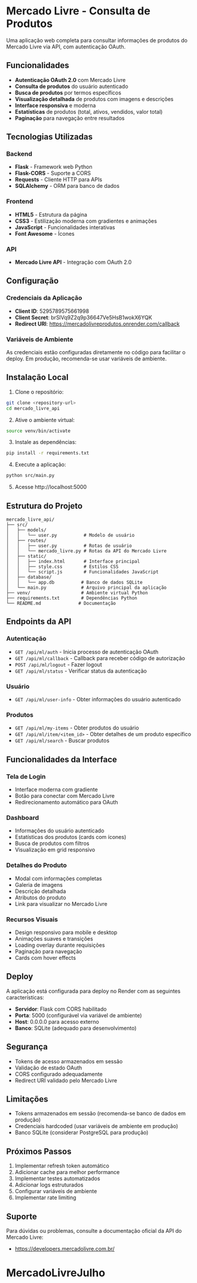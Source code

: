 # Mercado Livre - Consulta de Produtos

Uma aplicação web completa para consultar informações de produtos do Mercado Livre via API, com autenticação OAuth.

## Funcionalidades

- **Autenticação OAuth 2.0** com Mercado Livre
- **Consulta de produtos** do usuário autenticado
- **Busca de produtos** por termos específicos
- **Visualização detalhada** de produtos com imagens e descrições
- **Interface responsiva** e moderna
- **Estatísticas** de produtos (total, ativos, vendidos, valor total)
- **Paginação** para navegação entre resultados

## Tecnologias Utilizadas

### Backend
- **Flask** - Framework web Python
- **Flask-CORS** - Suporte a CORS
- **Requests** - Cliente HTTP para APIs
- **SQLAlchemy** - ORM para banco de dados

### Frontend
- **HTML5** - Estrutura da página
- **CSS3** - Estilização moderna com gradientes e animações
- **JavaScript** - Funcionalidades interativas
- **Font Awesome** - Ícones

### API
- **Mercado Livre API** - Integração com OAuth 2.0

## Configuração

### Credenciais da Aplicação
- **Client ID**: 5295789575661998
- **Client Secret**: brSlVq9Z2q9p36647Ve5HsB1wokX6YQK
- **Redirect URI**: https://mercadolivreprodutos.onrender.com/callback

### Variáveis de Ambiente
As credenciais estão configuradas diretamente no código para facilitar o deploy. Em produção, recomenda-se usar variáveis de ambiente.

## Instalação Local

1. Clone o repositório:
```bash
git clone <repository-url>
cd mercado_livre_api
```

2. Ative o ambiente virtual:
```bash
source venv/bin/activate
```

3. Instale as dependências:
```bash
pip install -r requirements.txt
```

4. Execute a aplicação:
```bash
python src/main.py
```

5. Acesse http://localhost:5000

## Estrutura do Projeto

```
mercado_livre_api/
├── src/
│   ├── models/
│   │   └── user.py          # Modelo de usuário
│   ├── routes/
│   │   ├── user.py          # Rotas de usuário
│   │   └── mercado_livre.py # Rotas da API do Mercado Livre
│   ├── static/
│   │   ├── index.html       # Interface principal
│   │   ├── style.css        # Estilos CSS
│   │   └── script.js        # Funcionalidades JavaScript
│   ├── database/
│   │   └── app.db          # Banco de dados SQLite
│   └── main.py             # Arquivo principal da aplicação
├── venv/                   # Ambiente virtual Python
├── requirements.txt        # Dependências Python
└── README.md              # Documentação
```

## Endpoints da API

### Autenticação
- `GET /api/ml/auth` - Inicia processo de autenticação OAuth
- `GET /api/ml/callback` - Callback para receber código de autorização
- `POST /api/ml/logout` - Fazer logout
- `GET /api/ml/status` - Verificar status da autenticação

### Usuário
- `GET /api/ml/user-info` - Obter informações do usuário autenticado

### Produtos
- `GET /api/ml/my-items` - Obter produtos do usuário
- `GET /api/ml/item/<item_id>` - Obter detalhes de um produto específico
- `GET /api/ml/search` - Buscar produtos

## Funcionalidades da Interface

### Tela de Login
- Interface moderna com gradiente
- Botão para conectar com Mercado Livre
- Redirecionamento automático para OAuth

### Dashboard
- Informações do usuário autenticado
- Estatísticas dos produtos (cards com ícones)
- Busca de produtos com filtros
- Visualização em grid responsivo

### Detalhes do Produto
- Modal com informações completas
- Galeria de imagens
- Descrição detalhada
- Atributos do produto
- Link para visualizar no Mercado Livre

### Recursos Visuais
- Design responsivo para mobile e desktop
- Animações suaves e transições
- Loading overlay durante requisições
- Paginação para navegação
- Cards com hover effects

## Deploy

A aplicação está configurada para deploy no Render com as seguintes características:

- **Servidor**: Flask com CORS habilitado
- **Porta**: 5000 (configurável via variável de ambiente)
- **Host**: 0.0.0.0 para acesso externo
- **Banco**: SQLite (adequado para desenvolvimento)

## Segurança

- Tokens de acesso armazenados em sessão
- Validação de estado OAuth
- CORS configurado adequadamente
- Redirect URI validado pelo Mercado Livre

## Limitações

- Tokens armazenados em sessão (recomenda-se banco de dados em produção)
- Credenciais hardcoded (usar variáveis de ambiente em produção)
- Banco SQLite (considerar PostgreSQL para produção)

## Próximos Passos

1. Implementar refresh token automático
2. Adicionar cache para melhor performance
3. Implementar testes automatizados
4. Adicionar logs estruturados
5. Configurar variáveis de ambiente
6. Implementar rate limiting

## Suporte

Para dúvidas ou problemas, consulte a documentação oficial da API do Mercado Livre:
- https://developers.mercadolivre.com.br/

# MercadoLivreJulho
